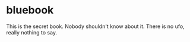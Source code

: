 # bluebook
This is the secret book. Nobody shouldn't know about it.
There is no ufo, really nothing to say.
